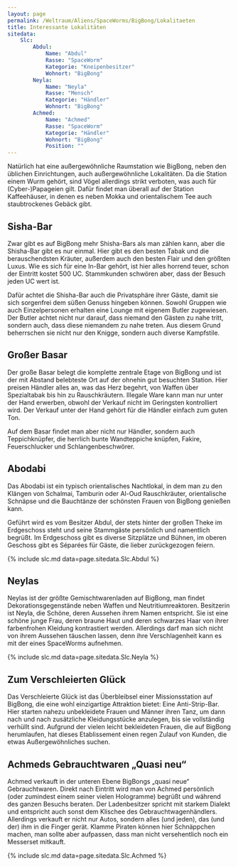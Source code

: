 ```yaml
---
layout: page
permalink: /Weltraum/Aliens/SpaceWorms/BigBong/Lokalitaeten
title: Interessante Lokalitäten
sitedata:
    Slc:
        Abdul:
            Name: "Abdul"
            Rasse: "SpaceWorm"
            Kategorie: "Kneipenbesitzer"
            Wohnort: "BigBong"
        Neyla:
            Name: "Neyla"
            Rasse: "Mensch"
            Kategorie: "Händler"
            Wohnort: "BigBong"
        Achmed:
            Name: "Achmed"
            Rasse: "SpaceWorm"
            Kategorie: "Händler"
            Wohnort: "BigBong"
            Position: ""
---
```




Natürlich hat eine außergewöhnliche Raumstation wie BigBong, neben den üblichen Einrichtungen, auch außergewöhnliche Lokalitäten. Da die Station einem Wurm gehört, sind Vögel allerdings strikt verboten, was auch für (Cyber-)Papageien gilt. Dafür findet man überall auf der Station Kaffeehäuser, in denen es neben Mokka und orientalischem Tee auch staubtrockenes Gebäck gibt.

## Sisha-Bar

Zwar gibt es auf BigBong mehr Shisha-Bars als man zählen kann, aber die Shisha-Bar gibt es nur einmal. Hier gibt es den besten Tabak und die berauschendsten Kräuter, außerdem auch den besten Flair und den größten Luxus. Wie es sich für eine In-Bar gehört, ist hier alles horrend teuer, schon der Eintritt kostet 500 UC. Stammkunden schwören aber, dass der Besuch jeden UC wert ist.

Dafür achtet die Shisha-Bar auch die Privatsphäre ihrer Gäste, damit sie sich sorgenfrei dem süßen Genuss hingeben können. Sowohl Gruppen wie auch Einzelpersonen erhalten eine Lounge mit eigenem Butler zugewiesen. Der Butler achtet nicht nur darauf, dass niemand den Gästen zu nahe tritt, sondern auch, dass diese niemandem zu nahe treten. Aus diesem Grund beherrschen sie nicht nur den Knigge, sondern auch diverse Kampfstile.

## Großer Basar

Der große Basar belegt die komplette zentrale Etage von BigBong und ist der mit Abstand belebteste Ort auf der ohnehin gut besuchten Station. Hier preisen Händler alles an, was das Herz begehrt, von Waffen über Spezialtabak bis hin zu Rauschkräutern. Illegale Ware kann man nur unter der Hand erwerben, obwohl der Verkauf nicht im Geringsten kontrolliert wird. Der Verkauf unter der Hand gehört für die Händler einfach zum guten Ton.

Auf dem Basar findet man aber nicht nur Händler, sondern auch Teppichknüpfer, die herrlich bunte Wandteppiche knüpfen, Fakire, Feuerschlucker und Schlangenbeschwörer.

## Abodabi

Das Abodabi ist ein typisch orientalisches Nachtlokal, in dem man zu den Klängen von Schalmai, Tamburin oder Al-Oud Rauschkräuter, orientalische Schnäpse und die Bauchtänze der schönsten Frauen von BigBong genießen kann.

Geführt wird es vom Besitzer Abdul, der stets hinter der großen Theke im Erdgeschoss steht und seine Stammgäste persönlich und namentlich begrüßt. Im Erdgeschoss gibt es diverse Sitzplätze und Bühnen, im oberen Geschoss gibt es S&eacute;par&eacute;es für Gäste, die lieber zurückgezogen feiern.

{% include slc.md data=page.sitedata.Slc.Abdul %}

## Neylas

Neylas ist der größte Gemischtwarenladen auf BigBong, man findet Dekorationsgegenstände neben Waffen und Neutritiumreaktoren. Besitzerin ist Neyla, die Schöne, deren Aussehen ihrem Namen entspricht. Sie ist eine schöne junge Frau, deren braune Haut und deren schwarzes Haar von ihrer farbenfrohen Kleidung kontrastiert werden. Allerdings darf man sich nicht von ihrem Aussehen täuschen lassen, denn ihre Verschlagenheit kann es mit der eines SpaceWorms aufnehmen.

{% include slc.md data=page.sitedata.Slc.Neyla %}

## Zum Verschleierten Glück

Das Verschleierte Glück ist das Überbleibsel einer Missionsstation auf BigBong, die eine wohl einzigartige Attraktion bietet: Eine Anti-Strip-Bar. Hier starten nahezu unbekleidete Frauen und Männer ihren Tanz, um dann nach und nach zusätzliche Kleidungsstücke anzulegen, bis sie vollständig verhüllt sind. Aufgrund der vielen leicht bekleideten Frauen, die auf BigBong herumlaufen, hat dieses Etablissement einen regen Zulauf von Kunden, die etwas Außergewöhnliches suchen.

## Achmeds Gebrauchtwaren „Quasi neu“

Achmed verkauft in der unteren Ebene BigBongs „quasi neue“ Gebrauchtwaren. Direkt nach Eintritt wird man von Achmed persönlich (oder zumindest einem seiner vielen Hologramme) begrüßt und während des ganzen Besuchs beraten. Der Ladenbesitzer spricht mit starkem Dialekt und entspricht auch sonst dem Klischee des Gebrauchtwagenhändlers. Allerdings verkauft er nicht nur Autos, sondern alles (und jeden), das (und der) ihm in die Finger gerät. Klamme Piraten können hier Schnäppchen machen, man sollte aber aufpassen, dass man nicht versehentlich noch ein Messerset mitkauft.

{% include slc.md data=page.sitedata.Slc.Achmed %}
